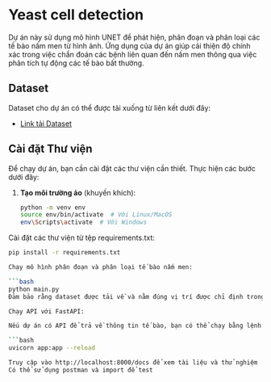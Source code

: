 # Yeast cell detection
Dự án này sử dụng mô hình UNET để phát hiện, phân đoạn và phân loại các tế bào nấm men từ hình ảnh. Ứng dụng của dự án giúp cải thiện độ chính xác trong việc chẩn đoán các bệnh liên quan đến nấm men thông qua việc phân tích tự động các tế bào bất thường.
## Dataset

Dataset cho dự án có thể được tải xuống từ liên kết dưới đây:

- [Link tải Dataset](https://drive.google.com/drive/folders/1XESHkHmGj8op8PaZ2ETmSZWLJJdJxhIk?usp=drive_link) 

## Cài đặt Thư viện

Để chạy dự án, bạn cần cài đặt các thư viện cần thiết. Thực hiện các bước dưới đây:

1. **Tạo môi trường ảo** (khuyến khích):

   ```bash
   python -m venv env
   source env/bin/activate  # Với Linux/MacOS
   env\Scripts\activate  # Với Windows
Cài đặt các thư viện từ tệp requirements.txt:
  ```bash
pip install -r requirements.txt

Chạy mô hình phân đoạn và phân loại tế bào nấm men:

  ```bash
python main.py
Đảm bảo rằng dataset được tải về và nằm đúng vị trí được chỉ định trong mã nguồn.

Chạy API với FastAPI:

Nếu dự án có API để trả về thông tin tế bào, bạn có thể chạy bằng lệnh:

  ```bash
uvicorn app:app --reload

Truy cập vào http://localhost:8000/docs để xem tài liệu và thử nghiệm  
Có thể sử dụng postman và import để test  
